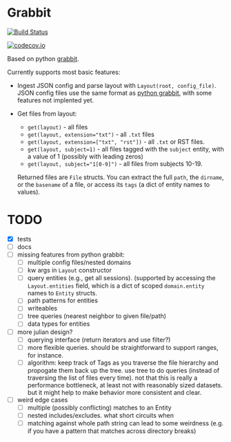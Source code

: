 # Grabbit

[![Build Status](https://travis-ci.org/kleinschmidt/Grabbit.jl.svg?branch=master)](https://travis-ci.org/kleinschmidt/Grabbit.jl)

[![codecov.io](http://codecov.io/github/kleinschmidt/Grabbit.jl/coverage.svg?branch=master)](http://codecov.io/github/kleinschmidt/Grabbit.jl?branch=master)

Based on python [grabbit](https://github.com/grabbles/grabbit).

Currently supports most basic features:

* Ingest JSON config and parse layout with `Layout(root, config_file)`.  JSON
  config files use the same format as [python
  grabbit](https://github.com/grabbles/grabbit), with some features not
  implented yet.
* Get files from layout:
    * `get(layout)` - all files
    * `get(layout, extension="txt")` - all `.txt` files
    * `get(layout, extension=["txt", "rst"])` - all `.txt` or RST files.
    * `get(layout, subject=1)` - all files tagged with the `subject` entity,
      with a value of 1 (possibly with leading zeros)
    * `get(layout, subject="1[0-9]")` - all files from subjects 10-19.
    
    Returned files are `File` structs.  You can extract the full `path`, the
    `dirname`, or the `basename` of a file, or access its `tags` (a dict of
    entity names to values).

# TODO

- [x] tests
- [ ] docs
- [ ] missing features from python grabbit:
    - [ ] multiple config files/nested domains
    - [ ] kw args in `Layout` constructor
    - [ ] query entities (e.g., get all sessions).  (supported by accessing the
      `Layout.entities` field, which is a dict of scoped `domain.entity` names to
      `Entity` structs.
    - [ ] path patterns for entities
    - [ ] writeables
    - [ ] tree queries (nearest neighbor to given file/path)
    - [ ] data types for entities
- [ ] more julian design?
    - [ ] querying interface (return iterators and use filter?)
    - [ ] more flexible queries.  should be straightforward to support ranges,
          for instance.
    - [ ] algorithm: keep track of Tags as you traverse the file hierarchy and
          propogate them back up the tree.  use tree to do queries (instead of
          traversing the list of files every time).  not that this is really a
          performance bottleneck, at least not with reasonably sized datasets.
          but it might help to make behavior more consistent and clear.
- [ ] weird edge cases
    - [ ] multiple (possibly conflicting) matches to an Entity
    - [ ] nested includes/excludes.  what short circuits when
    - [ ] matching against whole path string can lead to some weirdness (e.g. if
          you have a pattern that matches across directory breaks)
